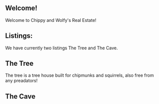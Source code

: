 ## Welcome!

Welcome to Chippy and Wolfy's Real Estate!

## Listings:

We have currently two listings The Tree and The Cave.

## The Tree
The tree is a tree house built for chipmunks and squirrels, also free from any preadators! 



## The Cave




